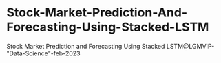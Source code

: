 # Stock-Market-Prediction-And-Forecasting-Using-Stacked-LSTM
Stock Market Prediction and Forecasting Using Stacked LSTM@LGMVIP- "Data-Science"-feb-2023
